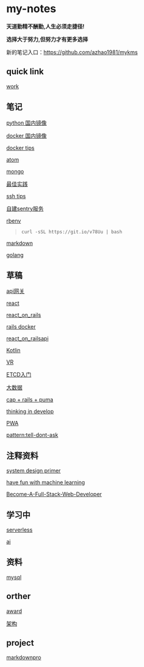 # my-notes

**天道勤精不酬勤,人生必须走捷径!**

**选择大于努力,但努力才有更多选择**

新的笔记入口：https://github.com/azhao1981/mykms

## quick link

[work](/work/)

## 笔记

[python 国内镜像](doc/python/readme.md)

[docker 国内镜像](doc/docker_cn.md)

[docker tips](doc/docker_tips.md)

[atom](doc/atom.md)

[mongo](doc/db/mongo.md)

[最佳实践](doc/tbp.md)

[ssh tips](doc/linux/ssh.md)

[自建sentry服务](doc/sentry.md)

[rbenv](doc/rbenv.md)
> `curl -sSL https://git.io/v78Uu | bash`

[markdown](doc/markdown.md)

[golang](doc/golang/golang.README.md)

## 草稿

[api网关](doc/apigateway.md)

[react](doc/react/react.readme.md)

[react_on_rails](doc/react/react_on_rails.md)

[rails docker](doc/ruby/rails_on_docker.md)

[react_on_railsapi](doc/react/react_on_railsapi.md)

[Kotlin](doc/kotlin/readme.md)

[VR](doc/vr/readme.md)

[ETCD入门](doc/docker/etcd.md)

[大数据](doc/bigdata.md)

[cap + rails + puma](doc/cap_rails_with_puma.md)

[thinking in develop](doc/thinkingInDevelop.md)

[PWA](doc/progressive_web_apps.md)

[pattern:tell-dont-ask](doc/pattern-tell-dont-ask.md)

## 注释资料

[system design primer](https://github.com/azhao1981/system-design-primer)

[have fun with machine learning](https://github.com/azhao1981/have-fun-with-machine-learning)

[Become-A-Full-Stack-Web-Developer](https://github.com/azhao1981/Become-A-Full-Stack-Web-Developer)

## 学习中

[serverless](/doc/serverless.md)

[ai](doc/AI/ai.readme.md)

## 资料

[mysql](doc/mysql.md)

## orther

[award](http://git-awards.com/)

[架构](doc/architecture.md)

## project

[markdownpro](doc/mdpro.md)
